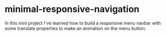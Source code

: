 # minimal-responsive-navigation

In this mini project I've learned how to build a responsive menu navbar with some translate properties to make an animation on the menu button.
